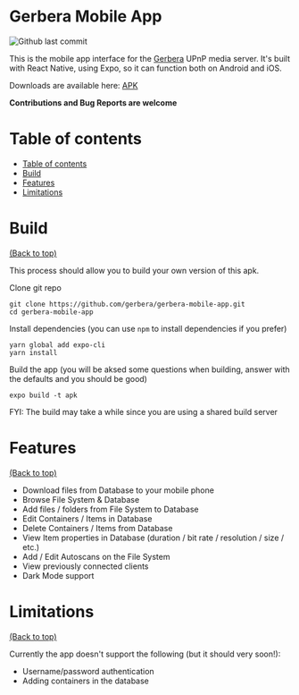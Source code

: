 <!-- Add banner here -->

<!-- omit in toc -->
# Gerbera Mobile App

<!-- Add buttons here -->
![Github last commit](https://img.shields.io/github/last-commit/gerbera/gerbera-mobile-app)

<!-- Describe your project in brief -->

<!-- The project title should be self explanotory and try not to make it a mouthful. (Although exceptions exist- **awesome-readme-writing-guide-for-open-source-projects** - would have been a cool name)

Add a cover/banner image for your README. **Why?** Because it easily **grabs people's attention** and it **looks cool**(*duh!obviously!*).

The best dimensions for the banner is **1280x650px**. You could also use this for social preview of your repo.

I personally use [**Canva**](https://www.canva.com/) for creating the banner images. All the basic stuff is **free**(*you won't need the pro version in most cases*).

There are endless badges that you could use in your projects. And they do depend on the project. Some of the ones that I commonly use in every projects are given below. 

I use [**Shields IO**](https://shields.io/) for making badges. It is a simple and easy to use tool that you can use for almost all your badge cravings. -->

<!-- Some badges that you could use -->

<!-- ![GitHub release (latest by date including pre-releases)](https://img.shields.io/github/v/release/navendu-pottekkat/awesome-readme?include_prereleases)
: This badge shows the version of the current release.

![GitHub last commit](https://img.shields.io/github/last-commit/navendu-pottekkat/awesome-readme)
: I think it is self-explanatory. This gives people an idea about how the project is being maintained.

![GitHub issues](https://img.shields.io/github/issues-raw/navendu-pottekkat/awesome-readme)
: This is a dynamic badge from [**Shields IO**](https://shields.io/) that tracks issues in your project and gets updated automatically. It gives the user an idea about the issues and they can just click the badge to view the issues.

![GitHub pull requests](https://img.shields.io/github/issues-pr/navendu-pottekkat/awesome-readme)
: This is also a dynamic badge that tracks pull requests. This notifies the maintainers of the project when a new pull request comes.

![GitHub All Releases](https://img.shields.io/github/downloads/navendu-pottekkat/awesome-readme/total): If you are not like me and your project gets a lot of downloads(*I envy you*) then you should have a badge that shows the number of downloads! This lets others know how **Awesome** your project is and is worth contributing to.

![GitHub](https://img.shields.io/github/license/navendu-pottekkat/awesome-readme)
: This shows what kind of open-source license your project uses. This is good idea as it lets people know how they can use your project for themselves.

![Tweet](https://img.shields.io/twitter/url?style=flat-square&logo=twitter&url=https%3A%2F%2Fnavendu.me%2Fnsfw-filter%2Findex.html): This is not essential but it is a cool way to let others know about your project! Clicking this button automatically opens twitter and writes a tweet about your project and link to it. All the user has to do is to click tweet. Isn't that neat? -->

This is the mobile app interface for the [Gerbera](https://github.com/gerbera/gerbera) UPnP media server. It's built with React Native, using Expo, so it can function both on Android and iOS.

Downloads are available here: [APK](https://storage.googleapis.com/gh-assets/gerbera-861b92c363074151a2b8b524acc811bf-signed.apk)

**Contributions and Bug Reports are welcome**

<!-- # Screenshots -->

# Table of contents

- [Table of contents](#table-of-contents)
- [Build](#build)
- [Features](#features)
- [Limitations](#limitations)


# Build
[(Back to top)](#table-of-contents)

This process should allow you to build your own version of this apk.

Clone git repo

```
git clone https://github.com/gerbera/gerbera-mobile-app.git
cd gerbera-mobile-app
```

Install dependencies
(you can use `npm` to install dependencies if you prefer)
```
yarn global add expo-cli
yarn install
```

Build the app
(you will be aksed some questions when building, answer with the defaults and you should be good)
```
expo build -t apk
```

FYI: The build may take a while since you are using a shared build server

# Features
[(Back to top)](#table-of-contents)

* Download files from Database to your mobile phone
* Browse File System & Database
* Add files / folders from File System to Database
* Edit Containers / Items in Database
* Delete Containers / Items from Database
* View Item properties in Database (duration / bit rate / resolution / size / etc.)
* Add / Edit Autoscans on the File System
* View previously connected clients
* Dark Mode support

# Limitations
[(Back to top)](#table-of-contents)

Currently the app doesn't support the following (but it should very soon!):

* Username/password authentication
* Adding containers in the database

<!-- Add the footer here -->

<!-- ![Footer](https://github.com/navendu-pottekkat/awesome-readme/blob/master/fooooooter.png) -->
